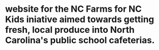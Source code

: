 # website for the NC Farms for NC Kids iniative aimed towards getting fresh, local produce into North Carolina's public school cafeterias. 